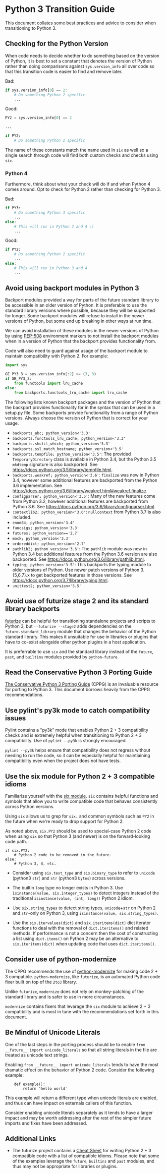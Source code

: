 # Python 3 Transition Guide

This document collates some best practices and advice to consider
when transitioning to Python 3.

## Checking for the Python Version

When code needs to decide whether to do something based on the version of Python,
it is best to set a constant that denotes the version of Python
rather than doing comparisons against ``sys.version_info`` all over code
so that this transition code is easier to find and remove later.

Bad:

```python
if sys.version_info[0] == 2:
    # Do something Python 2 specific
    ...
```

Good:

```python
PY2 = sys.version_info[0] == 2

...

if PY2:
    # Do something Python 2 specific
```

The name of these constants match the name used in ``six`` as well
so a single search through code will find both custom checks and checks using ``six``.

### Python 4

Furthermore, think about what your check will do if and when Python 4 comes around.
Opt to check for Python 2 rather than checking for Python 3.

Bad:

```python
if PY3:
    # Do something Python 3 specific
    ...
else:
    # This will run in Python 2 and 4 :(
    ...
```

Good:

```python
if PY2:
    # Do something Python 2 specific
    ...
else:
    # This will run in Python 3 and 4
    ...
```

## Avoid using backport modules in Python 3

Backport modules provided a way for parts of the future standard library
to be accessible in an older version of Python.
It is preferable to use the standard library versions where possible,
because they will be supported for longer.
Some backport modules will refuse to install in the newer versions of Python,
but some end up breaking in other ways at run time.

We can avoid installation of these modules in the newer versions of Python
by using [PEP-508](https://www.python.org/dev/peps/pep-0508/) environment markers
to not install the backport modules when in a version of Python
that the backport provides functionality from.

Code will also need to guard against usage of the backport module
to maintain compatibility with Python 2.
For example:

```python
import sys

GE_PY3_3 = sys.version_info[:2] >= (3, 3)
if GE_PY3_3:
    from functools import lru_cache
else:
    from backports.functools_lru_cache import lru_cache
```

The following lists known backport packages
and the version of Python that the backport provides functionality for
in the syntax that can be used in a setup.py file.
Some backports provide functionality from a range of Python versions.
Always choose the version of Python that is correct for your usage.

* `backports_abc; python_version<'3.3'`
* `backports.functools_lru_cache; python_version<'3.3'`
* `backports.shutil_which; python_version<'3.3'`
* `backports.ssl_match_hostname; python_version<'3.5'`
* `backports.tempfile; python_version<'3.5'`:
  The provided `TemporaryDirectory` class is available in Python 3.4,
  but the Python 3.5 `mkdtemp` signature is also backported.
  See https://docs.python.org/3.5/library/tempfile.html.
* `backports.weakref; python_version<'3.6'`:
  `finalize` was new in Python 3.4,
  however some additional features are backported from
  the Python 3.6 implementation.
  See https://docs.python.org/3.6/library/weakref.html#weakref.finalize.
* `configparser; python_version<'3.5'`:
  Many of the new features come from Python 3.2,
  however additional features are backported from Python 3.6.
  See https://docs.python.org/3.6/library/configparser.html.
* `contextlib2; python_version<'3.6'`:
  `nullcontext` from Python 3.7 is also included.
* `enum34; python_version<'3.4'`
* `funcsigs; python_version<'3.3'`
* `futures; python_version=='2.7'`
* `mock; python_version<'3.3'`
* `ordereddict; python_version<'2.7'`
* `pathlib2; python_version<'3.6'`:
  The `pathlib` module was new in Python 3.4
  but additional features from the Python 3.6 version are also backported.
  See https://docs.python.org/3.6/library/pathlib.html.
* `typing; python_version<'3.5'`:
  This backports the typing module to older versions of Python.
  Use newer patch versions of Python 3.{5,6,7}.x to get backported features
  in those versions.
  See https://docs.python.org/3.7/library/typing.html.
* `unittest2; python_version<'3.5'`

## Avoid use of futurize stage 2 and its standard library backports

[futurize](https://python-future.org/overview.html#automatic-conversion-to-py2-3-compatible-code)
can be helpful for transitioning standalone projects and scripts to
Python 3, but `--futurize --stage2` adds dependencies on the
`future.standard_library` module that changes the behavior of the Python
standard library.  This makes it unsuitable for use in libraries or plugins
that have to co-exist alongside other python plugins in a host application.

It is preferrable to use `six` and the standard library instead of the
`future`, `past`, and `builtins` modules provided by `python-future`.

## Read the Conservative Python 3 Porting Guide

[The Conservative Python 3 Porting Guide](https://portingguide.readthedocs.io/en/latest/)
(CPPG) is an invaluable resource for porting to Python 3.
This document borrows heavily from the CPPG recommendations.

## Use pylint's py3k mode to catch compatibility issues

Pylint contains a "py3k" mode that enables Python 2 + 3 compatibility checks
and is extremely helpful when transitioning to Python 2 + 3 compatibility.
Use of `pylint --py3k` is strongly encouraged.

`pylint --py3k` helps ensure that compatibility does not regress without
needing to run the code, so it can be especially helpful for maintiaining
compatibility even when the project does not have tests.

## Use the six module for Python 2 + 3 compatible idioms

Familiarize yourself with the [six module](https://pypi.org/project/six/).
`six` contains helpful functions and symbols that allow you to write
compatible code that behaves consistently across Python versions.

Using `six` allows us to grep for `six.` and common symbols such as `PY2` in
the future when we're ready to drop support for Python 2.

As noted above, `six.PY2` should be used to special-case Python 2 code when
using `six` so that Python 3 (and newer) is on the forward-looking code path.

    if six.PY2:
        # Python 2 code to be removed in the future.
    else:
        # Python 3, 4, etc.

* Consider using `six.text_type` and `six.binary_type` to refer to
  `unicode` (python3 `str`) and `str` (python3 `bytes`) across versions.

* The builtin `long` type no longer exists in Python 3.
  Use `isinstance(value, six.integer_types)` to detect integers instead of the
  traditional `isinstance(value, (int, long))` Python 2 idiom.

* Use `six.string_types` to detect string types, `unicode`+`str` on Python 2
  and `str`-only on Python 3, using `isinstance(value, six.string_types)`.

* Use the `six.itervalues(dict)` and `six.iteritems(dict)` dict iterator
  functions to deal with the removal of `dict.iteritems()` and related
  methods.  If performance is not a concern then the cost of constructing a
  list using `dict.items()` on Python 2 may be an alternative to
  `six.iteritems(dict)` when updating code that uses `dict.iteritems()`.

## Consider use of python-modernize

The CPPG recommends the use of
[python-modernize](https://portingguide.readthedocs.io/en/latest/tools.html#automated-fixer-python-modernize)
for making code 2 + 3 compatible.  `python-modernize`, like `futurize`, is
an automated Python code fixer built on top of the `2to3` library.

Unlike `futurize`, `modernize` does not rely on monkey-patching of the
standard library and is safer to use in more circumstances.

`modernize` contains fixers that levarage the `six` module to achieve 2 + 3
compatibility and is most in tune with the recommendations set forth in this
document.

## Be Mindful of Unicode Literals

One of the last steps in the porting process should be to enable
`from __future__ import unicode_literals` so that all string literals
in the file are treated as unicode text strings.

Enabling `from __future__ import unicode_literals` tends to
have the most dramatic effect on the behavior of Python 2 code.  Consider the
following example:

        def example():
            return 'hello world'

This example will return a different type when unicode literals are enabled,
and thus can have impact on externals callers of this function.

Consider enabling unicode literals separately as it tends to have a
larger impact and may be worth addressing after the rest of the simpler
future imports and fixes have been addressed.

## Additional Links

* The futurize project contains a
[Cheat Sheet](https://python-future.org/compatible_idioms.html)
for writing Python 2 + 3 compatible code with a list of compatible idioms.
Please note that some of the examples leverage the `future`, `builtins` and
`past` modules, and thus may not be appropriate for libraries or plugins.
